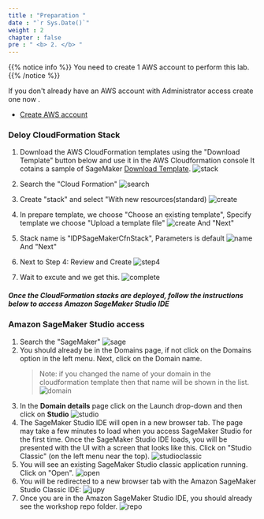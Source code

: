 ```yaml
---
title : "Preparation "
date : "`r Sys.Date()`"
weight : 2
chapter : false
pre : " <b> 2. </b> "
---
```


{{% notice info %}}
You need to create 1 AWS account to perform this lab.
{{% /notice %}}

If you don't already have an AWS account with Administrator access create one now  .
  - [Create AWS account](https://aws.amazon.com/vi/getting-started/)

### **Deloy CloudFormation Stack**
1. Download the AWS CloudFormation templates using the "Download Template" button below and use it in the AWS Cloudformation console
It cotains a sample of SageMaker [Download Template](https://idp-assets-wwso.s3.us-east-2.amazonaws.com/cfn/idp-workshop-templates.zip).
 ![stack](/images/2.prerequisite/yaml-stack.png)

2. Search the "Cloud Formation" 
   ![search](/images/2.prerequisite/search.png)
3. Create "stack" and select "With new resources(standard)
   ![create](/images/2.prerequisite/create.png)
4. In prepare template, we choose "Choose an existing template", Specify template we choose "Upload a template file"
   ![create](/images/2.prerequisite/create1.png)
And "Next"
5. Stack name is "IDPSageMakerCfnStack", Parameters is default
   ![name](/images/2.prerequisite/name.png)
And "Next"
6. Next to Step 4: Review and Create
  ![step4](/images/2.prerequisite/step4.png)
7. Wait to excute and we get this. 
 ![complete](/images/2.prerequisite/complete.png)

##### Once the CloudFormation stacks are deployed, follow the instructions below to access Amazon SageMaker Studio IDE

### Amazon SageMaker Studio access
1. Search the "SageMaker"
   ![sage](/images/2.prerequisite/sage.png)
2. You should already be in the Domains page, if not click on the Domains option in the left menu. Next, click on the Domain name.
     >Note: if you changed the name of your domain in the cloudformation template then that name will be shown in the list.
     ![domain](/images/2.prerequisite/sagedomain.png)
3. In the **Domain details** page click on the Launch drop-down and then click on **Studio**
   ![studio](/images/2.prerequisite/studio.png)
4. The SageMaker Studio IDE will open in a new browser tab. The page may take a few minutes to load when you access SageMaker Studio for the first time. Once the SageMaker Studio IDE loads, you will be presented with the UI with a screen that looks like this. Click on "Studio Classic" (on the left menu near the top).
   ![studioclassic](/images/2.prerequisite/studioclassic.png)
5. You will see an existing SageMaker Studio classic application running. Click on "Open".
   ![open](/images/2.prerequisite/openclassic.png)
6. You will be redirected to a new browser tab with the Amazon SageMaker Studio Classic IDE:
    ![jupy](/images/2.prerequisite/jupyterlab.png)
7. Once you are in the Amazon SageMaker Studio IDE, you should already see the workshop repo folder.
   ![repo](/images/2.prerequisite/repo.png)
